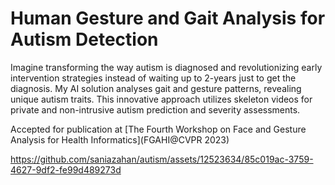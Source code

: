 # Human Gesture and Gait Analysis for Autism Detection
Imagine transforming the way autism is diagnosed and revolutionizing early intervention strategies instead of waiting up to 2-years just to get the diagnosis. My AI solution analyses gait and gesture patterns, revealing unique autism traits. This innovative approach utilizes skeleton videos for private and non-intrusive autism prediction and severity assessments.

Accepted for publication at [The Fourth Workshop on Face and Gesture Analysis for Health Informatics](FGAHI@CVPR 2023)




https://github.com/saniazahan/autism/assets/12523634/85c019ac-3759-4627-9df2-fe99d489273d




